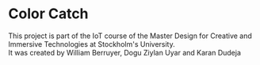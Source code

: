# Color Catch
This project is part of the IoT course of the Master Design for Creative and Immersive Technologies at Stockholm's University.<br/>
It was created by William Berruyer, Dogu Ziylan Uyar and Karan Dudeja
